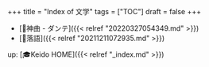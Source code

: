 +++
title = "Index of 文学"
tags = ["TOC"]
draft = false
+++

-   [📝神曲 - ダンテ]({{< relref "20220327054349.md" >}})
-   [📂落語]({{< relref "20211211072935.md" >}})

up: [🎓Keido HOME]({{< relref "_index.md" >}})
